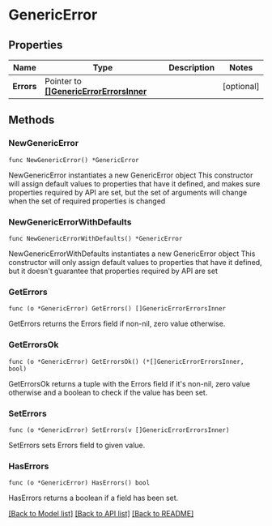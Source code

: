 # GenericError

## Properties

Name | Type | Description | Notes
------------ | ------------- | ------------- | -------------
**Errors** | Pointer to [**[]GenericErrorErrorsInner**](GenericErrorErrorsInner.md) |  | [optional] 

## Methods

### NewGenericError

`func NewGenericError() *GenericError`

NewGenericError instantiates a new GenericError object
This constructor will assign default values to properties that have it defined,
and makes sure properties required by API are set, but the set of arguments
will change when the set of required properties is changed

### NewGenericErrorWithDefaults

`func NewGenericErrorWithDefaults() *GenericError`

NewGenericErrorWithDefaults instantiates a new GenericError object
This constructor will only assign default values to properties that have it defined,
but it doesn't guarantee that properties required by API are set

### GetErrors

`func (o *GenericError) GetErrors() []GenericErrorErrorsInner`

GetErrors returns the Errors field if non-nil, zero value otherwise.

### GetErrorsOk

`func (o *GenericError) GetErrorsOk() (*[]GenericErrorErrorsInner, bool)`

GetErrorsOk returns a tuple with the Errors field if it's non-nil, zero value otherwise
and a boolean to check if the value has been set.

### SetErrors

`func (o *GenericError) SetErrors(v []GenericErrorErrorsInner)`

SetErrors sets Errors field to given value.

### HasErrors

`func (o *GenericError) HasErrors() bool`

HasErrors returns a boolean if a field has been set.


[[Back to Model list]](../README.md#documentation-for-models) [[Back to API list]](../README.md#documentation-for-api-endpoints) [[Back to README]](../README.md)


